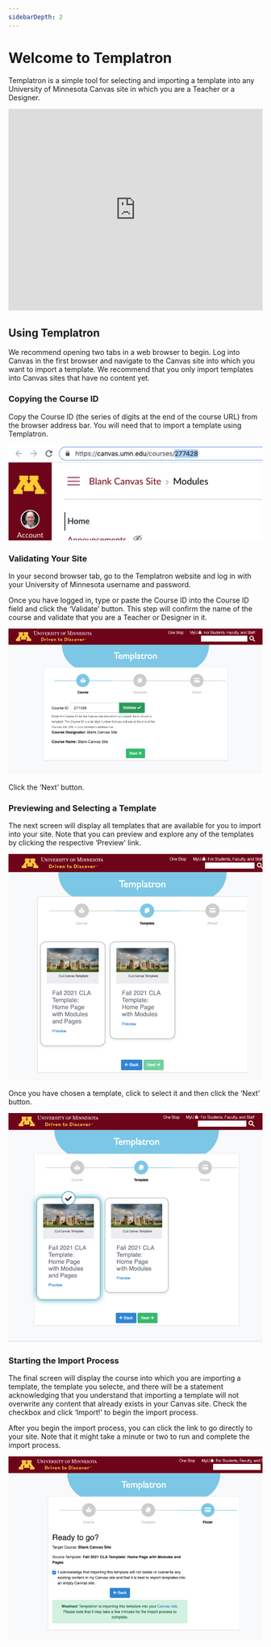 ```yaml
---
sidebarDepth: 2
---
```


# Welcome to Templatron
Templatron is a simple tool for selecting and importing a template into any University of Minnesota Canvas site in which you are a Teacher or a Designer. 

<iframe width="100%" height="400" src="https://www.youtube.com/embed/xzqQxj3vCTk" title="YouTube video player" frameborder="0" allow="accelerometer; autoplay; clipboard-write; encrypted-media; gyroscope; picture-in-picture" allowfullscreen></iframe>


## Using Templatron
We recommend opening two tabs in a web browser to begin. Log into Canvas in the first browser and navigate to the Canvas site into which you want to import a template. We recommend that you only import templates into Canvas sites that have no content yet.



### Copying the Course ID
Copy the Course ID (the series of digits at the end of the course URL) from the browser address bar. You will need that to import a template using Templatron.

![Copying the Course ID](./courseid.png)

### Validating Your Site
In your second browser tab, go to the Templatron website and log in with your University of Minnesota username and password.

Once you have logged in, type or paste the Course ID into the Course ID field and click the ‘Validate’ button. This step will confirm the name of the course and validate that you are a Teacher or Designer in it.

![Validating the site](./validate.png)

Click the ‘Next’ button.

### Previewing and Selecting a Template
The next screen will display all templates that are available for you to import into your site. Note that you can preview and explore any of the templates by clicking the respective ‘Preview’ link.

![Previewing the template](./preview.png)

Once you have chosen a template, click to select it and then click the ‘Next’ button.

![Selecting the template](./select.png)

### Starting the Import Process
The final screen will display the course into which you are importing a template, the template you selecte, and there will be a statement acknowledging that you understand that importing a template will not overwrite any content that already exists in your Canvas site. Check the checkbox and click ‘Import!’ to begin the import process.


After you begin the import process, you can click the link to go directly to your site. Note that it might take a minute or two to run and complete the import process.

![Starting the import](./start.png)





